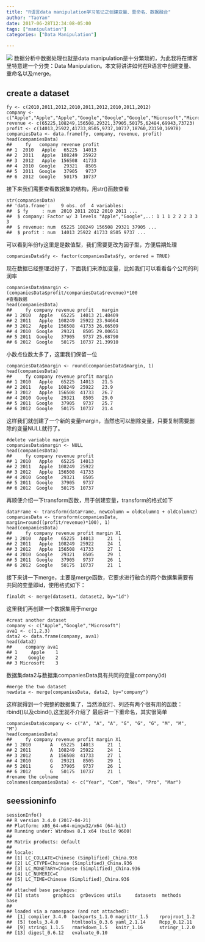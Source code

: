```yaml
---
title: "R语言data manipulation学习笔记之创建变量、重命名、数据融合"
author: "TaoYan"
date: 2017-06-28T12:34:08-05:00
tags: ["manipulation"]
categories: ["Data Manipulation"]

---
```


![](https://upload-images.jianshu.io/upload_images/2084719-4a45f75977c58bb5.jpeg?imageMogr2/auto-orient/strip%7CimageView2/2/w/1240)
数据分析中数据处理也就是data manipulation是十分繁琐的，为此我将在博客里特意建一个分类：Data Manipulation。本文将讲讲如何在R语言中创建变量、重命名以及merge。
<!--more-->

## create a dataset
```
fy <- c(2010,2011,2012,2010,2011,2012,2010,2011,2012)
company <- c("Apple","Apple","Apple","Google","Google","Google","Microsoft","Microsoft","Microsoft")
revenue <- c(65225,108249,156508,29321,37905,50175,62484,69943,73723)
profit <- c(14013,25922,41733,8505,9737,10737,18760,23150,16978) 
companiesData <- data.frame(fy, company, revenue, profit)
head(companiesData)
##     fy   company revenue profit
## 1  2010   Apple   65225  14013
## 2  2011   Apple  108249  25922
## 3  2012   Apple  156508  41733
## 4  2010  Google   29321   8505
## 5  2011  Google   37905   9737
## 6  2012  Google   50175  10737
```
接下来我们需要查看数据集的结构，用str()函数查看
```
str(companiesData)
## 'data.frame':    9 obs. of  4 variables:
##  $ fy     : num  2010 2011 2012 2010 2011 ...
##  $ company: Factor w/ 3 levels "Apple","Google",..: 1 1 1 2 2 2 3 3 3
##  $ revenue: num  65225 108249 156508 29321 37905 ...
##  $ profit : num  14013 25922 41733 8505 9737 ...
```
可以看到年份fy这里是是数值型，我们需要更改为因子型，方便后期处理
```
companiesData$fy <- factor(companiesData$fy, ordered = TRUE)
```
现在数据已经整理过好了，下面我们来添加变量，比如我们可以看看各个公司的利润率
```
companiesData$margin <- (companiesData$profit/companiesData$revenue)*100
#查看数据
head(companiesData)
##     fy company revenue profit   margin
## 1 2010   Apple   65225  14013 21.48409
## 2 2011   Apple  108249  25922 23.94664
## 3 2012   Apple  156508  41733 26.66509
## 4 2010  Google   29321   8505 29.00651
## 5 2011  Google   37905   9737 25.68790
## 6 2012  Google   50175  10737 21.39910
```
小数点位数太多了，这里我们保留一位
```
companiesData$margin <- round(companiesData$margin, 1)
head(companiesData)
##     fy company revenue profit margin
## 1 2010   Apple   65225  14013   21.5
## 2 2011   Apple  108249  25922   23.9
## 3 2012   Apple  156508  41733   26.7
## 4 2010  Google   29321   8505   29.0
## 5 2011  Google   37905   9737   25.7
## 6 2012  Google   50175  10737   21.4
```
这样我们就创建了一个新的变量margin，当然也可以删除变量，只要复制需要删除的变量NULL就行了。
```
#delete variable margin
companiesData$margin <- NULL
head(companiesData)
##     fy company revenue profit
## 1 2010   Apple   65225  14013
## 2 2011   Apple  108249  25922
## 3 2012   Apple  156508  41733
## 4 2010  Google   29321   8505
## 5 2011  Google   37905   9737
## 6 2012  Google   50175  10737
```
再顺便介绍一下transform函数，用于创建变量，transform的格式如下
```
dataFrame <- transform(dataFrame, newColumn = oldColumn1 + oldColumn2)
companiesData <- transform(companiesData, margin=round((profit/revenue)*100), 1)
head(companiesData)
##     fy company revenue profit margin X1
## 1 2010   Apple   65225  14013     21  1
## 2 2011   Apple  108249  25922     24  1
## 3 2012   Apple  156508  41733     27  1
## 4 2010  Google   29321   8505     29  1
## 5 2011  Google   37905   9737     26  1
## 6 2012  Google   50175  10737     21  1
```
接下来讲一下merge，主要是merge函数，它要求进行融合的两个数据集需要有共同的变量即id，使用格式如下：
```
finaldt <- merge(dataset1, dataset2, by="id")
```
这里我们再创建一个数据集用于merge
```
#creat another dataset
company <- c("Apple","Google","Microsoft")
ava1 <- c(1,2,3)
data2 <- data.frame(company, ava1)
head(data2)
##     company ava1
## 1     Apple    1
## 2    Google    2
## 3 Microsoft    3
```
数据集data2与数据集companiesData具有共同的变量company(id)
```
#merge the two dataset
newdata <- merge(companiesData, data2, by="company")
```
这样就得到一个完整的数据集了，当然添加行、列还有两个很有用的函数：rbind()以及cbind(),这里就不介绍了 最后讲一下重命名，其实很简单
```
companiesData$company <- c("A", "A", "A", "G", "G", "G", "M", "M", "M")
head(companiesData)
##     fy company revenue profit margin X1
## 1 2010       A   65225  14013     21  1
## 2 2011       A  108249  25922     24  1
## 3 2012       A  156508  41733     27  1
## 4 2010       G   29321   8505     29  1
## 5 2011       G   37905   9737     26  1
## 6 2012       G   50175  10737     21  1
#rename the colname
colnames(companiesData) <- c("Year", "Com", "Rev", "Pro", "Mar")
```
## seessioninfo
```
sessionInfo()
## R version 3.4.0 (2017-04-21)
## Platform: x86_64-w64-mingw32/x64 (64-bit)
## Running under: Windows 8.1 x64 (build 9600)
## 
## Matrix products: default
## 
## locale:
## [1] LC_COLLATE=Chinese (Simplified)_China.936 
## [2] LC_CTYPE=Chinese (Simplified)_China.936   
## [3] LC_MONETARY=Chinese (Simplified)_China.936
## [4] LC_NUMERIC=C                              
## [5] LC_TIME=Chinese (Simplified)_China.936    
## 
## attached base packages:
## [1] stats     graphics  grDevices utils     datasets  methods   base     
## 
## loaded via a namespace (and not attached):
##  [1] compiler_3.4.0  backports_1.1.0 magrittr_1.5    rprojroot_1.2  
##  [5] tools_3.4.0     htmltools_0.3.6 yaml_2.1.14     Rcpp_0.12.11   
##  [9] stringi_1.1.5   rmarkdown_1.5   knitr_1.16      stringr_1.2.0  
## [13] digest_0.6.12   evaluate_0.10
```
